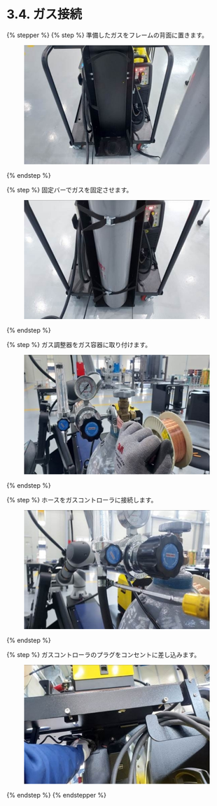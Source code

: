 # 3.4. ガス接続

{% stepper %}
{% step %}
準備したガスをフレームの背面に置きます。

<figure><img src="../img/chapter3/section3.4.1.jpg" alt=""><figcaption></figcaption></figure>
{% endstep %}

{% step %}
固定バーでガスを固定させます。

<figure><img src="../img/chapter3/section3.4.2.jpg" alt=""><figcaption></figcaption></figure>
{% endstep %}

{% step %}
ガス調整器をガス容器に取り付けます。

<figure><img src="../img/chapter3/section3.4.3.jpg" alt=""><figcaption></figcaption></figure>
{% endstep %}

{% step %}
ホースをガスコントローラに接続します。

<figure><img src="../img/chapter3/section3.4.4 (1) (1).jpg" alt=""><figcaption></figcaption></figure>
{% endstep %}

{% step %}
ガスコントローラのプラグをコンセントに差し込みます。

<figure><img src="../img/chapter3/section3.4.5.jpg" alt=""><figcaption></figcaption></figure>
{% endstep %}
{% endstepper %}
